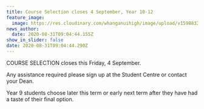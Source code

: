 ```yaml
---
title: Course Selection closes 4 September, Year 10-12
feature_image:
  image: https://res.cloudinary.com/whanganuihigh/image/upload/v1598832282/Events/WHS_Course_Selection.jpg
news_author:
  date: 2020-08-31T09:04:44.155Z
show_in_slider: false
date: 2020-08-31T09:04:44.290Z
---
```

COURSE SELECTION closes this Friday, 4 September.

Any assistance required please sign up at the Student Centre or contact your Dean.

Year 9 students choose later this term or early next term after they have had a taste of their final option.